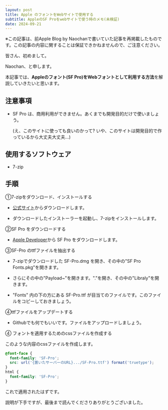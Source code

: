 ```yaml
---
layout: post
title: Apple のフォントをWebサイトで使用する
subtitle: AppleのSF Proをwebサイトで使う時のメモ(未検証)
date: 2024-09-21
---
```

※この記事は、前Apple Blog by Naochanで書いていた記事を再掲載したものです。この記事の内容に関することは保証できかねませんので、ご注意ください。

皆さん、初めまして。

Naochan、と申します。

本記事では、**Appleのフォント(SF Pro)をWebフォントとして利用する方法**を解説していきたいと思います。

## 注意事項

*   SF Pro は、商用利用ができません。あくまでも開発目的だけで使いましょう。
    
    (え、このサイトに使っても良いのかって? いや、このサイトは開発目的で作っているから大丈夫大丈夫...)
    

## 使用するソフトウェア

*   7-zip
    

## 手順

①7-zipをダウンロード、インストールする

*   [公式サイト](https://7-zip.org/)からダウンロードします。
    
*   ダウンロードしたインストーラーを起動し、7-zipをインストールします。
    

②SF Pro をダウンロードする

*   [Apple Developer](https://developer.apple.com/fonts/)から SF Pro をダウンロードします。
    

③SF-Pro のttfファイルを抽出する

*   7-zipでダウンロードした SF-Pro.dmg を開き、その中の"SF Pro Fonts.pkg"を開きます。
    
*   さらにその中の"Payload~"を開きます。"."を開き、その中の"Libraly"を開きます。
    
*   "Fonts" 内の下の方にある SF-Pro.ttf が目当てのファイルです。このファイルをコピーしておきましょう。
    

④ttfファイルをアップデートする

*   Githubでも何でもいいです。ファイルをアップロードしましょう。
    

④ フォントを適用するためのcssファイルを作成する

このような内容のcssファイルを作成します。

```css
@font-face {
  font-family: 'SF-Pro';
  src: url('{置いたサーバーのURL}.../SF-Pro.ttf') format('truetype');
}
html {
  font-family: 'SF-Pro';
}
```

これで適用されたはずです。

説明が下手ですが、最後まで読んでくださりありがとうございました。